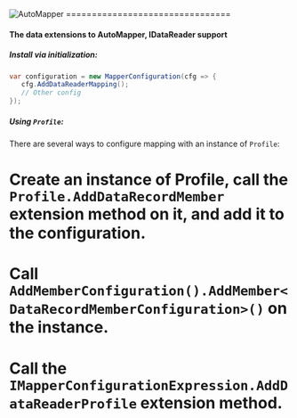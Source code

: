 <img src="https://s3.amazonaws.com/automapper/logo.png" alt="AutoMapper">
================================

#### The data extensions to AutoMapper, IDataReader support

##### Install via initialization:

```csharp
var configuration = new MapperConfiguration(cfg => {
   cfg.AddDataReaderMapping();
   // Other config
});
```

##### Using `Profile`:
There are several ways to configure mapping with an instance of `Profile`:
# Create an instance of Profile, call the `Profile.AddDataRecordMember` extension method on it, and add it to the configuration.
# Call `AddMemberConfiguration().AddMember<DataRecordMemberConfiguration>()` on the instance.
# Call the `IMapperConfigurationExpression.AddDataReaderProfile` extension method.
